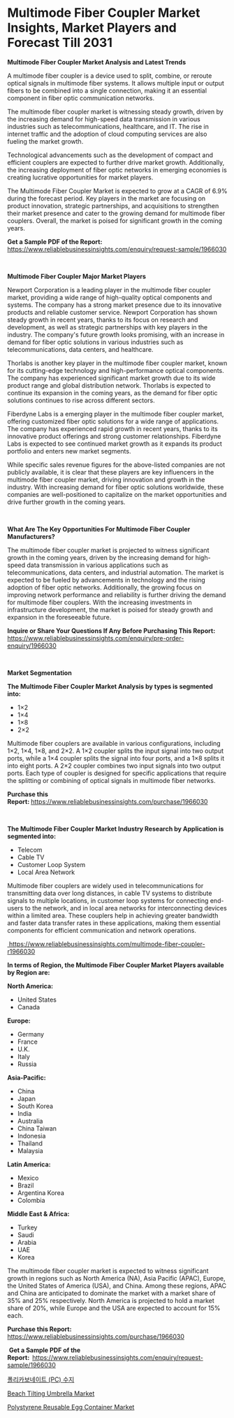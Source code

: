 <p><h1>Multimode Fiber Coupler Market Insights, Market Players and Forecast Till 2031</h1></p><p><strong>Multimode Fiber Coupler Market Analysis and Latest Trends</strong></p>
<p><p>A multimode fiber coupler is a device used to split, combine, or reroute optical signals in multimode fiber systems. It allows multiple input or output fibers to be combined into a single connection, making it an essential component in fiber optic communication networks.</p><p>The multimode fiber coupler market is witnessing steady growth, driven by the increasing demand for high-speed data transmission in various industries such as telecommunications, healthcare, and IT. The rise in internet traffic and the adoption of cloud computing services are also fueling the market growth.</p><p>Technological advancements such as the development of compact and efficient couplers are expected to further drive market growth. Additionally, the increasing deployment of fiber optic networks in emerging economies is creating lucrative opportunities for market players.</p><p>The Multimode Fiber Coupler Market is expected to grow at a CAGR of 6.9% during the forecast period. Key players in the market are focusing on product innovation, strategic partnerships, and acquisitions to strengthen their market presence and cater to the growing demand for multimode fiber couplers. Overall, the market is poised for significant growth in the coming years.</p></p>
<p><strong>Get a Sample PDF of the Report:&nbsp;</strong> <a href="https://www.reliablebusinessinsights.com/enquiry/request-sample/1966030">https://www.reliablebusinessinsights.com/enquiry/request-sample/1966030</a></p>
<p>&nbsp;</p>
<p><strong>Multimode Fiber Coupler Major Market Players</strong></p>
<p><p>Newport Corporation is a leading player in the multimode fiber coupler market, providing a wide range of high-quality optical components and systems. The company has a strong market presence due to its innovative products and reliable customer service. Newport Corporation has shown steady growth in recent years, thanks to its focus on research and development, as well as strategic partnerships with key players in the industry. The company's future growth looks promising, with an increase in demand for fiber optic solutions in various industries such as telecommunications, data centers, and healthcare.</p><p>Thorlabs is another key player in the multimode fiber coupler market, known for its cutting-edge technology and high-performance optical components. The company has experienced significant market growth due to its wide product range and global distribution network. Thorlabs is expected to continue its expansion in the coming years, as the demand for fiber optic solutions continues to rise across different sectors.</p><p>Fiberdyne Labs is a emerging player in the multimode fiber coupler market, offering customized fiber optic solutions for a wide range of applications. The company has experienced rapid growth in recent years, thanks to its innovative product offerings and strong customer relationships. Fiberdyne Labs is expected to see continued market growth as it expands its product portfolio and enters new market segments.</p><p>While specific sales revenue figures for the above-listed companies are not publicly available, it is clear that these players are key influencers in the multimode fiber coupler market, driving innovation and growth in the industry. With increasing demand for fiber optic solutions worldwide, these companies are well-positioned to capitalize on the market opportunities and drive further growth in the coming years.</p></p>
<p>&nbsp;</p>
<p><strong>What Are The Key Opportunities For Multimode Fiber Coupler Manufacturers?</strong></p>
<p><p>The multimode fiber coupler market is projected to witness significant growth in the coming years, driven by the increasing demand for high-speed data transmission in various applications such as telecommunications, data centers, and industrial automation. The market is expected to be fueled by advancements in technology and the rising adoption of fiber optic networks. Additionally, the growing focus on improving network performance and reliability is further driving the demand for multimode fiber couplers. With the increasing investments in infrastructure development, the market is poised for steady growth and expansion in the foreseeable future.</p></p>
<p><strong>Inquire or Share Your Questions If Any Before Purchasing This Report:</strong> <a href="https://www.reliablebusinessinsights.com/enquiry/pre-order-enquiry/1966030">https://www.reliablebusinessinsights.com/enquiry/pre-order-enquiry/1966030</a></p>
<p>&nbsp;</p>
<p><strong>Market Segmentation</strong></p>
<p><strong>The Multimode Fiber Coupler Market Analysis by types is segmented into:</strong></p>
<p><ul><li>1×2</li><li>1×4</li><li>1×8</li><li>2×2</li></ul></p>
<p><p>Multimode fiber couplers are available in various configurations, including 1×2, 1×4, 1×8, and 2×2. A 1×2 coupler splits the input signal into two output ports, while a 1×4 coupler splits the signal into four ports, and a 1×8 splits it into eight ports. A 2×2 coupler combines two input signals into two output ports. Each type of coupler is designed for specific applications that require the splitting or combining of optical signals in multimode fiber networks.</p></p>
<p><strong>Purchase this Report:&nbsp;</strong><a href="https://www.reliablebusinessinsights.com/purchase/1966030">https://www.reliablebusinessinsights.com/purchase/1966030</a></p>
<p>&nbsp;</p>
<p><strong>The Multimode Fiber Coupler Market Industry Research by Application is segmented into:</strong></p>
<p><ul><li>Telecom</li><li>Cable TV</li><li>Customer Loop System</li><li>Local Area Network</li></ul></p>
<p><p>Multimode fiber couplers are widely used in telecommunications for transmitting data over long distances, in cable TV systems to distribute signals to multiple locations, in customer loop systems for connecting end-users to the network, and in local area networks for interconnecting devices within a limited area. These couplers help in achieving greater bandwidth and faster data transfer rates in these applications, making them essential components for efficient communication and network operations.</p></p>
<p><a href="https://www.reliablebusinessinsights.com/multimode-fiber-coupler-r1966030">&nbsp;https://www.reliablebusinessinsights.com/multimode-fiber-coupler-r1966030</a></p>
<p><strong>In terms of Region, the Multimode Fiber Coupler Market Players available by Region are:</strong></p>
<p>
    <p> <strong> North America: </strong>
        <ul>
            <li>United States</li>
            <li>Canada</li>
        </ul>
        </p> 
    <p> <strong> Europe: </strong>
        <ul>
            <li>Germany</li>
            <li>France</li>
            <li>U.K.</li>
            <li>Italy</li>
            <li>Russia</li>
        </ul>
        </p> 
    <p> <strong> Asia-Pacific: </strong>
        <ul>
            <li>China</li>
            <li>Japan</li>
            <li>South Korea</li>
            <li>India</li>
            <li>Australia</li>
            <li>China Taiwan</li>
            <li>Indonesia</li>
            <li>Thailand</li>
            <li>Malaysia</li>
        </ul>
        </p> 
    <p> <strong> Latin America: </strong>
        <ul>
            <li>Mexico</li>
            <li>Brazil</li>
            <li>Argentina Korea</li>
            <li>Colombia</li>
        </ul>
        </p> 
    <p> <strong> Middle East & Africa: </strong>
        <ul>
            <li>Turkey</li>
            <li>Saudi</li>
            <li>Arabia</li>
            <li>UAE</li>
            <li>Korea</li>
        </ul>
    </p>
    </p>
<p><p>The multimode fiber coupler market is expected to witness significant growth in regions such as North America (NA), Asia Pacific (APAC), Europe, the United States of America (USA), and China. Among these regions, APAC and China are anticipated to dominate the market with a market share of 35% and 25% respectively. North America is projected to hold a market share of 20%, while Europe and the USA are expected to account for 15% each.</p></p>
<p><strong>Purchase this Report: </strong><a href="https://www.reliablebusinessinsights.com/purchase/1966030">https://www.reliablebusinessinsights.com/purchase/1966030</a></p>
<p>&nbsp;<strong>Get a Sample PDF of the Report:&nbsp;&nbsp;</strong><a href="https://www.reliablebusinessinsights.com/enquiry/request-sample/1966030">https://www.reliablebusinessinsights.com/enquiry/request-sample/1966030</a></p>
<p><strong></strong></p>
<p><p><a href="https://github.com/Elenrrera7685/Market-Research-Report-List-2/blob/main/8821341155960.md">폴리카보네이트 (PC) 수지</a></p><p><a href="https://github.com/whpnbwim9/Market-Research-Report-List-1/blob/main/beach-tilting-umbrella-market.md">Beach Tilting Umbrella Market</a></p><p><a href="https://github.com/thereveren80/Market-Research-Report-List-1/blob/main/polystyrene-reusable-egg-container-market.md">Polystyrene Reusable Egg Container Market</a></p></p>